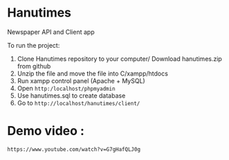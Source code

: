 # Hanutimes
Newspaper API and Client app

To run the project:
1. Clone Hanutimes repository to your computer/ Download hanutimes.zip from github
2. Unzip the file and move the file into C/xampp/htdocs
3. Run xampp control panel (Apache + MySQL)
4. Open ```http:/localhost/phpmyadmin```
5. Use hanutimes.sql to create database
6. Go to ```http://localhost/hanutimes/client/```

# Demo video : 
```https://www.youtube.com/watch?v=G7gHafQLJ0g```
